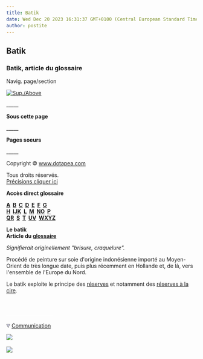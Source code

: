 ```yaml
---
title: Batik
date: Wed Dec 20 2023 16:31:37 GMT+0100 (Central European Standard Time)
author: postite
---
```


## Batik
### Batik, article du glossaire
 Navig. page/section

[![Sup./Above](_derived/up_cmp_themenoir010_up.gif)](b.html)

\_\_\_\_\_

**Sous cette page**

\_\_\_\_\_

**Pages soeurs**

\_\_\_\_\_

Copyright © www.dotapea.com

Tous droits réservés.  
[Précisions cliquer ici](droitscopie.html)

**Accès direct glossaire**

**[A](a.html)  [B](b.html)  [C](c.html)  [D](d.html)  [E](e.html)  [F](f.html)  [G](g.html)  
[H](h.html)  [IJK](ijk.html)  [L](l.html)  [M](m.html)  [NO](no.html)  [P](p.html)  
[QR](qr.html)  [S](s.html)  [T](t.html)  [UV](uv.html)  [WXYZ](wxyz.html)**

**Le batik  
Article du [glossaire](glossaire.html)**

_Signifierait originellement "brisure, craquelure"._

Procédé de peinture sur soie d'origine indonésienne importé au Moyen-Orient de très longue date, puis plus récemment en Hollande et, de là, vers l'ensemble de l'Europe du Nord.

Le batik exploite le principe des [réserves](reserves.html) et notamment des [réserves à la cire](cirereserves.html).



 

 ![](images/transparent122x1.gif)

![](images/flechebas.gif) [Communication](http://www.artrealite.com/annonceurs.htm) 

[![](https://cbonvin.fr/sites/regie.artrealite.com/visuels/campagne1.png)](index-2.html#20131014)

![](https://cbonvin.fr/sites/regie.artrealite.com/visuels/campagne2.png)